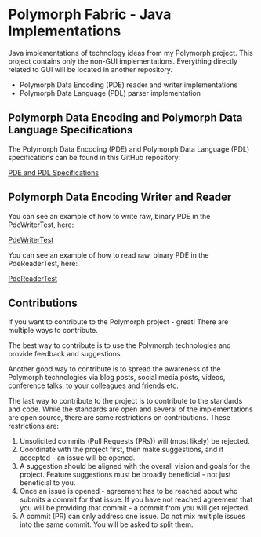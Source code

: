 # Polymorph Fabric - Java Implementations
Java implementations of technology ideas from my Polymorph project. This project contains only the
non-GUI implementations. Everything directly related to GUI will be located in another repository.

- Polymorph Data Encoding (PDE) reader and writer implementations
- Polymorph Data Language (PDL) parser implementation


## Polymorph Data Encoding and Polymorph Data Language Specifications
The Polymorph Data Encoding (PDE) and Polymorph Data Language (PDL) specifications can be found in
this GitHub repository:


[PDE and PDL Specifications](https://github.com/jjenkov/pde-pdl-specification)


## Polymorph Data Encoding Writer and Reader

You can see an example of how to write raw, binary PDE in the PdeWriterTest, here:


[PdeWriterTest](https://github.com/jjenkov/polymorph-fabric-java/blob/main/src/test/java/com/plmph/pde/PdeWriterTest.java)


You can see an example of how to read raw, binary PDE in the PdeReaderTest, here:

[PdeReaderTest](https://github.com/jjenkov/polymorph-fabric-java/blob/main/src/test/java/com/plmph/pde/PdeReaderTest.java)


## Contributions
If you want to contribute to the Polymorph project - great! There are multiple ways to contribute. 

The best way to contribute is to use the Polymorph technologies and provide feedback and suggestions.

Another good way to contribute is to spread the awareness of the Polymorph technologies via blog posts,
social media posts, videos, conference talks, to your colleagues and friends etc.

The last way to contribute to the project is to contribute to the standards and code. 
While the standards are open and several of the implementations are open source, 
there are some restrictions on contributions. These restrictions are:

1) Unsolicited commits (Pull Requests (PRs)) will (most likely) be rejected. 
2) Coordinate with the project first, then make suggestions, and if accepted - an issue will be opened.
3) A suggestion should be aligned with the overall vision and goals for the project. Feature suggestions must be broadly beneficial - not just beneficial to you. 
4) Once an issue is opened - agreement has to be reached about who submits a commit for that issue. If you have not reached agreement that you will be providing that commit - a commit from you will get rejected. 
5) A commit (PR) can only address one issue. Do not mix multiple issues into the same commit. You will be asked to split them. 


